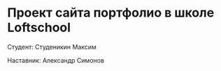 # Проект сайта портфолио в школе Loftschool

Студент: Студеникин Максим

Наставник: Александр Симонов